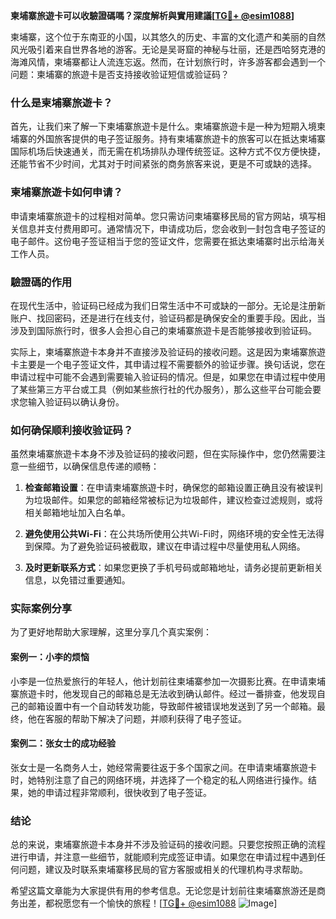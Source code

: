 **柬埔寨旅遊卡可以收驗證碼嗎？深度解析與實用建議[[TG💪+ @esim1088](https://t.me/s/esim1088)]**

柬埔寨，这个位于东南亚的小国，以其悠久的历史、丰富的文化遗产和美丽的自然风光吸引着来自世界各地的游客。无论是吴哥窟的神秘与壮丽，还是西哈努克港的海滩风情，柬埔寨都让人流连忘返。然而，在计划旅行时，许多游客都会遇到一个问题：柬埔寨的旅遊卡是否支持接收验证短信或验证码？

### 什么是柬埔寨旅遊卡？

首先，让我们来了解一下柬埔寨旅遊卡是什么。柬埔寨旅遊卡是一种为短期入境柬埔寨的外国旅客提供的电子签证服务。持有柬埔寨旅遊卡的旅客可以在抵达柬埔寨国际机场后快速通关，而无需在机场排队办理传统签证。这种方式不仅方便快捷，还能节省不少时间，尤其对于时间紧张的商务旅客来说，更是不可或缺的选择。

### 柬埔寨旅遊卡如何申请？

申请柬埔寨旅遊卡的过程相对简单。您只需访问柬埔寨移民局的官方网站，填写相关信息并支付费用即可。通常情况下，申请成功后，您会收到一封包含电子签证的电子邮件。这份电子签证相当于您的签证文件，您需要在抵达柬埔寨时出示给海关工作人员。

### 驗證碼的作用

在现代生活中，验证码已经成为我们日常生活中不可或缺的一部分。无论是注册新账户、找回密码，还是进行在线支付，验证码都是确保安全的重要手段。因此，当涉及到国际旅行时，很多人会担心自己的柬埔寨旅遊卡是否能够接收到验证码。

实际上，柬埔寨旅遊卡本身并不直接涉及验证码的接收问题。这是因为柬埔寨旅遊卡主要是一个电子签证文件，其申请过程不需要额外的验证步骤。换句话说，您在申请过程中可能不会遇到需要输入验证码的情况。但是，如果您在申请过程中使用了某些第三方平台或工具（例如某些旅行社的代办服务），那么这些平台可能会要求您输入验证码以确认身份。

### 如何确保顺利接收验证码？

虽然柬埔寨旅遊卡本身不涉及验证码的接收问题，但在实际操作中，您仍然需要注意一些细节，以确保信息传递的顺畅：

1. **检查邮箱设置**：在申请柬埔寨旅遊卡时，确保您的邮箱设置正确且没有被误判为垃圾邮件。如果您的邮箱经常被标记为垃圾邮件，建议检查过滤规则，或将相关邮箱地址加入白名单。

2. **避免使用公共Wi-Fi**：在公共场所使用公共Wi-Fi时，网络环境的安全性无法得到保障。为了避免验证码被截取，建议在申请过程中尽量使用私人网络。

3. **及时更新联系方式**：如果您更换了手机号码或邮箱地址，请务必提前更新相关信息，以免错过重要通知。

### 实际案例分享

为了更好地帮助大家理解，这里分享几个真实案例：

#### 案例一：小李的烦恼

小李是一位热爱旅行的年轻人，他计划前往柬埔寨参加一次摄影比赛。在申请柬埔寨旅遊卡时，他发现自己的邮箱总是无法收到确认邮件。经过一番排查，他发现自己的邮箱设置中有一个自动转发功能，导致邮件被错误地发送到了另一个邮箱。最终，他在客服的帮助下解决了问题，并顺利获得了电子签证。

#### 案例二：张女士的成功经验

张女士是一名商务人士，她经常需要往返于多个国家之间。在申请柬埔寨旅遊卡时，她特别注意了自己的网络环境，并选择了一个稳定的私人网络进行操作。结果，她的申请过程非常顺利，很快收到了电子签证。

### 结论

总的来说，柬埔寨旅遊卡本身并不涉及验证码的接收问题。只要您按照正确的流程进行申请，并注意一些细节，就能顺利完成签证申请。如果您在申请过程中遇到任何问题，建议及时联系柬埔寨移民局的官方客服或相关的代理机构寻求帮助。

希望这篇文章能为大家提供有用的参考信息。无论您是计划前往柬埔寨旅游还是商务出差，都祝愿您有一个愉快的旅程！[[TG💪+ @esim1088](https://t.me/s/esim1088) ![Image](https://i.postimg.cc/4NQfJmqS/Snipaste-2025-05-13-00-14-12.png)]